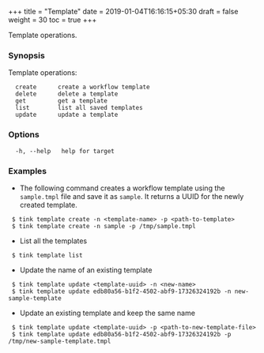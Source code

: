 +++
title = "Template"
date = 2019-01-04T16:16:15+05:30
draft = false
weight = 30
toc = true
+++

Template operations.

### Synopsis

Template operations:
```shell
  create      create a workflow template
  delete      delete a template
  get         get a template
  list        list all saved templates
  update      update a template
```

### Options

```
  -h, --help   help for target
```

### Examples

 - The following command creates a workflow template using the `sample.tmpl` file and save it as `sample`.
   It returns a UUID for the newly created template.
 ```shell
  $ tink template create -n <template-name> -p <path-to-template>
  $ tink template create -n sample -p /tmp/sample.tmpl
 ```

 - List all the templates
 ```shell
  $ tink template list
 ```

 - Update the name of an existing template
 ```shell
  $ tink template update <template-uuid> -n <new-name>
  $ tink template update edb80a56-b1f2-4502-abf9-17326324192b -n new-sample-template
 ```

 - Update an existing template and keep the same name
 ```shell
  $ tink template update <template-uuid> -p <path-to-new-template-file>
  $ tink template update edb80a56-b1f2-4502-abf9-17326324192b -p /tmp/new-sample-template.tmpl
 ```
